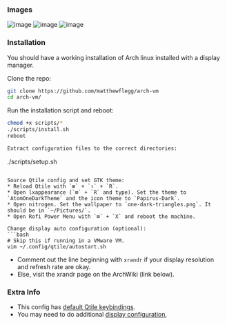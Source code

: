 ### Images

![image](https://user-images.githubusercontent.com/88111643/194048257-1dc9f24f-692e-4ddb-82d6-467dcc1c8261.png)
![image](https://user-images.githubusercontent.com/88111643/194048177-c3a443a5-2efb-4c6e-9676-1fe2b896f37d.png)
![image](https://user-images.githubusercontent.com/88111643/194048225-3c37b142-e30a-407c-8f7a-5e8b92476b04.png)

### Installation

You should have a working installation of Arch linux installed with a display manager.

Clone the repo:
```bash
git clone https://github.com/matthewflegg/arch-vm
cd arch-vm/
```

Run the installation script and reboot:
```bash
chmod +x scripts/*
./scripts/install.sh
reboot

Extract configuration files to the correct directories:
```
./scripts/setup.sh
```

Source Qtile config and set GTK theme:
* Reload Qtile with `⊞` + `↑` + `R`.
* Open lxappearance (`⊞` + `R` and type). Set the theme to `AtomOneDarkTheme` and the icon theme to `Papirus-Dark`.
* Open nitrogen. Set the wallpaper to `one-dark-triangles.png`. It should be in `~/Pictures/`.
* Open Rofi Power Menu with `⊞` + `X` and reboot the machine.

Change display auto configuration (optional):
```bash
# Skip this if running in a VMware VM.
vim ~/.config/qtile/autostart.sh
```

* Comment out the line beginning with `xrandr` if your display resolution and refresh
rate are okay.
* Else, visit the xrandr page on the ArchWiki (link below).

### Extra Info

* This config has [default Qtile keybindings](https://qtile-dmp.readthedocs.io/en/latest/manual/config/default.html).
* You may need to do additional [display configuration](https://wiki.archlinux.org/title/xrandr),
